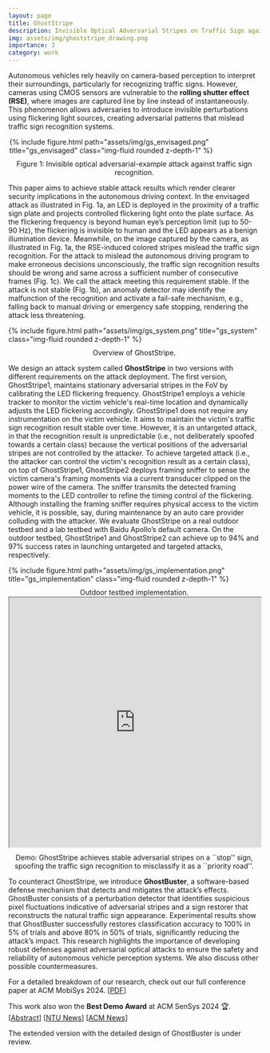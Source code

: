 ```yaml
---
layout: page
title: GhostStripe
description: Invisible Optical Adversarial Stripes on Traffic Sign against Autonomous Vehicles
img: assets/img/ghoststripe_drawing.png
importance: 3
category: work
---
```





Autonomous vehicles rely heavily on camera-based perception to interpret their surroundings, particularly for recognizing traffic signs. However, cameras using CMOS sensors are vulnerable to the **rolling shutter effect (RSE)**, where images are captured line by line instead of instantaneously. This phenomenon allows adversaries to introduce invisible perturbations using flickering light sources, creating adversarial patterns that mislead traffic sign recognition systems. 
<!-- To pose a real threat, such attacks must be stable, meaning the misclassification remains consistent over consecutive frames. Without stability, anomalies may be detected, and defensive mechanisms could trigger fail-safe actions, reducing the impact of the attack. -->

<div class="row">
    <div class="col-sm-12 text-center">
        <div style="max-width:500px; margin:auto;">
            {% include figure.html path="assets/img/gs_envisaged.png" title="gs_envisaged" class="img-fluid rounded z-depth-1" %}
        </div>
        <div class="caption" style="text-align: center; margin-top: 10px;">
            Figure 1: Invisible optical adversarial-example attack against traffic sign recognition.
        </div>
    </div>
</div>

This paper aims to achieve stable attack results which render clearer security implications in the autonomous driving
context. In the envisaged attack as illustrated in Fig. 1a, an LED is deployed in the proximity of a traffic sign plate and projects
controlled flickering light onto the plate surface. As the flickering frequency is beyond human eye’s perception limit (up to 50-90 Hz), the flickering is invisible to human and the LED appears as a benign illumination device. Meanwhile, on the image captured by the camera, as illustrated in Fig. 1a, the RSE-induced colored stripes mislead the traffic sign recognition. For the attack to mislead the autonomous driving program to make erroneous decisions unconsciously, the traffic sign recognition results should be wrong and same across a sufficient number of consecutive frames (Fig. 1c). We call the attack meeting this requirement stable.
If the attack is not stable (Fig. 1b), an anomaly detector may identify the malfunction of the recognition and activate a fail-safe mechanism, e.g., falling back to manual driving or emergency safe stopping, rendering the attack less threatening.

<div class="row">
    <div class="col-sm-12 text-center">
        <div style="margin:auto;">
            {% include figure.html path="assets/img/gs_system.png" title="gs_system" class="img-fluid rounded z-depth-1" %}
        </div>
        <div class="caption" style="text-align: center; margin-top: 10px;">
            Overview of GhostStripe.
        </div>
    </div>
</div>


We design an attack system called **GhostStripe** in two versions with different requirements on the attack deployment. The first version, GhostStripe1, maintains stationary adversarial stripes in the FoV by calibrating the LED flickering frequency.   GhostStripe1 employs a vehicle tracker to monitor the victim vehicle's real-time location and dynamically adjusts the LED flickering accordingly. GhostStripe1 does not require any instrumentation on the victim vehicle. It aims to maintain the victim's traffic sign recognition result stable over time. However, it is an untargeted attack, in that the recognition result is unpredictable (i.e., not deliberately spoofed towards a certain class) because the vertical positions of the adversarial stripes  are not controlled by the attacker. To achieve targeted attack (i.e., the attacker can control the victim's recognition result as a certain class), on top of GhostStripe1, GhostStripe2 deploys framing sniffer to sense the victim camera's framing moments via a current transducer clipped on the power wire of the camera. The sniffer transmits the detected framing moments to the LED controller to refine the timing control of the flickering. Although installing the framing sniffer requires physical access to the victim vehicle, it is possible, say, during maintenance by an auto care provider colluding with the attacker. We evaluate GhostStripe on a real outdoor testbed and a lab testbed with Baidu Apollo’s default camera. On the outdoor testbed, GhostStripe1 and GhostStripe2 can achieve up to 94% and 97% success rates in launching untargeted and targeted attacks, respectively.




<div class="row">
    <div class="col-sm-12 text-center">
        <div style="margin:auto;">
            {% include figure.html path="assets/img/gs_implementation.png" title="gs_implementation" class="img-fluid rounded z-depth-1" %}
        </div>
        <div class="caption" style="text-align: center; margin-top: 10px;">
            Outdoor testbed implementation.
        </div>
    </div>
</div>



<div class="col-sm-12 text-center">
    <iframe src="https://drive.google.com/file/d/1_9rpWnpCamqBNOEU5J7o9Nfh0x7FmWGm/preview"
            style="width:100%; height:500px;" allowfullscreen>
    </iframe>
    <div class="caption" style="text-align: center; margin-top: 10px;">
        Demo: GhostStripe achieves stable adversarial stripes on a ``stop'' sign, spoofing the traffic sign recognition to misclassify it as a ``priority road''.
    </div>
</div>




To counteract GhostStripe, we introduce **GhostBuster**, a software-based defense mechanism that detects and mitigates the attack’s effects. GhostBuster consists of a perturbation detector that identifies suspicious pixel fluctuations indicative of adversarial stripes and a sign restorer that reconstructs the natural traffic sign appearance. Experimental results show that GhostBuster successfully restores classification accuracy to 100% in 5% of trials and above 80% in 50% of trials, significantly reducing the attack’s impact. This research highlights the importance of developing robust defenses against adversarial optical attacks to ensure the safety and reliability of autonomous vehicle perception systems. We also discuss other possible countermeasures.


For a detailed breakdown of our research, check out our full conference paper at ACM MobiSys 2024. [[PDF](/assets/pdf/MobiSys24-GhostStripe.pdf)]

This work also won the **Best Demo Award** at ACM SenSys 2024 🏆. [[Abstract](/assets/pdf/GhostStripe-SenSys-Demo.pdf)] [[NTU News](https://www.ntu.edu.sg/computing/news-events/news/detail/best-demo-award-at-the-22nd-acm-conference-on-embedded-networked-sensor-systems-(sensys-2024))] [[ACM News](https://www.linkedin.com/posts/association-for-computing-machinery_we-are-thrilled-to-share-the-outstanding-activity-7274460854056542213-Pxuj/)]

The extended version with the detailed design of GhostBuster is under review.